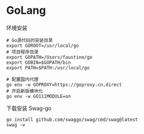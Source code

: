 # GoLang

环境安装

```shell
# Go源代码的安装目录
export GOROOT=/usr/local/go
# 项目程序目录
export GOPATH=/Users/faustine/go
export GOBIN=$GOPATH/bin
export PATH=$PATH:/usr/local/go
```

```shell
# 配置国内代理
go env -w GOPROXY=https://goproxy.cn,direct
# 开启新版模块化
go env -w GO111MODULE=on
```

下载安装 Swag-go

```shell
go install github.com/swaggo/swag/cmd/swag@latest
swag -v
```

